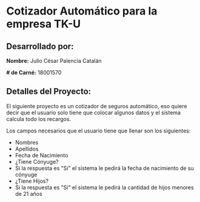 # Cotizador Automático para la empresa TK-U
## Desarrollado por:

**Nombre:** Julio César Palencia Catalán

**# de Carné:** 18001570


## Detalles del Proyecto:

El siguiente proyecto es un cotizador de seguros automático, eso quiere decir que el usuario solo tiene que colocar algunos datos y el sistema calcula todo los recargos.

Los campos necesarios que el usuario tiene que llenar son los siguientes:

- Nombres
- Apellidos
- Fecha de Nacimiento
- ¿Tiene Cónyuge?
- Si la respuesta es "Si" el sistema le pedirá la fecha de nacimiento de su cónyuge
- ¿Tiene Hijos?
- Si la respuesta es "Si" el sistema le pedirá la cantidad de hijos menores de 21 años